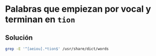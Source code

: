 # Palabras que empiezan por vocal y terminan en `tion`

## Solución

```bash
grep -E '^[aeiou].*tion$' /usr/share/dict/words
```
